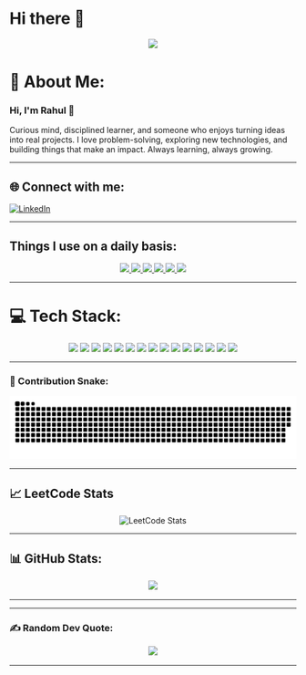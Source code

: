 # Hi there 👋

<p align="center">
<a href="https://github.com/rahuldev403
/readme-components">
<img src="https://readme-components.vercel.app/api?component=text&text=I'M%20RAHUL%20SWAIN&fill=linear-gradient(to%20top%2C%20%23a18cd1%200%25%2C%20%23fbc2eb%20100%25)">
</a>
</p>






# 💫 About Me:
### Hi, I'm Rahul 👋  

Curious mind, disciplined learner, and someone who enjoys turning ideas into real projects. I love problem-solving, exploring new technologies, and building things that make an impact. Always learning, always growing.  


---

## 🌐 Connect with me:
[![LinkedIn](https://img.shields.io/badge/LinkedIn-%230077B5.svg?logo=linkedin&logoColor=white)](https://www.linkedin.com/in/rahul-swain-268484306/)  

---
## Things I use on a daily basis:
<p align="center">
<a href="https://github.com/rahuldev403
/readme-components">
<img src="https://readme-components.vercel.app/api?component=logo&fill=black&logo=react&animation=spin&svgfill=3670A0">
</a>
<a href="https://github.com/rahuldev403
/readme-components">
<img src="https://readme-components.vercel.app/api?component=logo&fill=black&logo=javascript&svgfill=f6df1c">
</a>
<a href="https://github.com/rahuldev403
/readme-components">
<img src="https://readme-components.vercel.app/api?component=logo&fill=black&logo=python&svgfill=61DAFB">
</a>
<a href="https://github.com/rahuldev403
/readme-components">
<img src="https://readme-components.vercel.app/api?component=logo&fill=black&logo=tailwindcss&svgfill=38B2AC">
</a>
<a href="https://github.com/rahuldev403
/readme-components">
<img src="https://readme-components.vercel.app/api?component=logo&fill=black&logo=git&svgfill=F05033">
</a>
<a href="https://github.com/rahuldev403
/readme-components">
<img src="https://readme-components.vercel.app/api?component=logo&fill=black&logo=github">
</a>
</p>


---
# 💻 Tech Stack:
<p align="center">
 <img src="https://img.shields.io/badge/c-%2300599C.svg?style=for-the-badge&logo=c&logoColor=white" />
<img src="https://img.shields.io/badge/c++-%2300599C.svg?style=for-the-badge&logo=c%2B%2B&logoColor=white" />
<img src="https://img.shields.io/badge/python-3670A0?style=for-the-badge&logo=python&logoColor=ffdd54" />
<img src="https://img.shields.io/badge/java-%23ED8B00.svg?style=for-the-badge&logo=openjdk&logoColor=white" />
<img src="https://img.shields.io/badge/html5-%23E34F26.svg?style=for-the-badge&logo=html5&logoColor=white" />
<img src="https://img.shields.io/badge/css3-%231572B6.svg?style=for-the-badge&logo=css3&logoColor=white" />
<img src="https://img.shields.io/badge/javascript-%23323330.svg?style=for-the-badge&logo=javascript&logoColor=%23F7DF1E" />
<img src="https://img.shields.io/badge/react-%2320232a.svg?style=for-the-badge&logo=react&logoColor=%2361DAFB" />
<img src="https://img.shields.io/badge/Next-black?style=for-the-badge&logo=next.js&logoColor=white" />
<img src="https://img.shields.io/badge/tailwindcss-%2338B2AC.svg?style=for-the-badge&logo=tailwind-css&logoColor=white" />
<img src="https://img.shields.io/badge/git-%23F05033.svg?style=for-the-badge&logo=git&logoColor=white" />
<img src="https://img.shields.io/badge/github-%23121011.svg?style=for-the-badge&logo=github&logoColor=white" />
<img src="https://img.shields.io/badge/Node.js-339933?style=for-the-badge&logo=node.js&logoColor=white" />
<img src="https://img.shields.io/badge/Express.js-000000?style=for-the-badge&logo=express&logoColor=white" />
<img src="https://img.shields.io/badge/MongoDB-47A248?style=for-the-badge&logo=mongodb&logoColor=white" />

</p>

---

### 🐍 Contribution Snake:
<p align="center">
    <img src="https://github.com/rahuldev403/rahuldev403/blob/output/github-snake-dark.svg" />
</p>

---
## 📈 LeetCode Stats

<p align="center">
  <img src="https://leetcard.jacoblin.cool/rahuldev403?ext=contest" alt="LeetCode Stats" />
</p>

---

## 📊 GitHub Stats:
<p align="center">
    <img src="https://github-readme-stats.vercel.app/api?username=rahuldev403&theme=aura&hide_border=true&include_all_commits=false&count_private=false" /><br/>
   
</p>

---



---

### ✍️ Random Dev Quote:
<p align="center">
    <img src="https://quotes-github-readme.vercel.app/api?type=horizontal&theme=radical" />
</p>

---



<!-- Proudly created with GPRM ( https://gprm.itsvg.in ) -->

